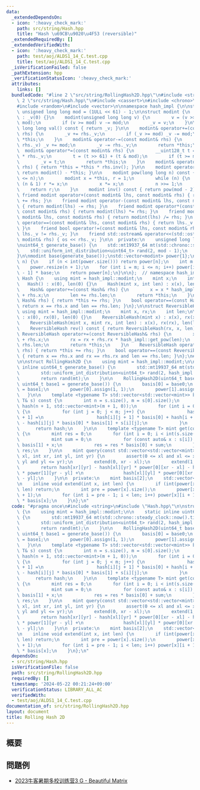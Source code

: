```yaml
---
data:
  _extendedDependsOn:
  - icon: ':heavy_check_mark:'
    path: src/string/Hash.hpp
    title: "Hash \u69CB\u9020\u4F53 (reversible)"
  _extendedRequiredBy: []
  _extendedVerifiedWith:
  - icon: ':heavy_check_mark:'
    path: test/aoj/ALDS1_14_C.test.cpp
    title: test/aoj/ALDS1_14_C.test.cpp
  _isVerificationFailed: false
  _pathExtension: hpp
  _verificationStatusIcon: ':heavy_check_mark:'
  attributes:
    links: []
  bundledCode: "#line 2 \"src/string/RollingHash2D.hpp\"\n#include <string>\n#line\
    \ 2 \"src/string/Hash.hpp\"\n#include <cassert>\n#include <chrono>\n#include <iostream>\n\
    #include <random>\n#include <vector>\n\nnamespace hash_impl {\n\nstatic constexpr\
    \ unsigned long long mod = (1ULL << 61) - 1;\n\nstruct modint {\n    modint()\
    \ : _v(0) {}\n    modint(unsigned long long v) {\n        v = (v >> 61) + (v &\
    \ mod);\n        if (v >= mod) v -= mod;\n        _v = v;\n    }\n\n    unsigned\
    \ long long val() const { return _v; }\n\n    modint& operator+=(const modint&\
    \ rhs) {\n        _v += rhs._v;\n        if (_v >= mod) _v -= mod;\n        return\
    \ *this;\n    }\n    modint& operator-=(const modint& rhs) {\n        if (_v <\
    \ rhs._v) _v += mod;\n        _v -= rhs._v;\n        return *this;\n    }\n  \
    \  modint& operator*=(const modint& rhs) {\n        __uint128_t t = __uint128_t(_v)\
    \ * rhs._v;\n        t = (t >> 61) + (t & mod);\n        if (t >= mod) t -= mod;\n\
    \        _v = t;\n        return *this;\n    }\n    modint& operator/=(const modint&\
    \ rhs) { return *this = *this * rhs.inv(); }\n\n    modint operator-() const {\
    \ return modint() - *this; }\n\n    modint pow(long long n) const {\n        assert(0\
    \ <= n);\n        modint x = *this, r = 1;\n        while (n) {\n            if\
    \ (n & 1) r *= x;\n            x *= x;\n            n >>= 1;\n        }\n    \
    \    return r;\n    }\n    modint inv() const { return pow(mod - 2); }\n\n   \
    \ friend modint operator+(const modint& lhs, const modint& rhs) { return modint(lhs)\
    \ += rhs; }\n    friend modint operator-(const modint& lhs, const modint& rhs)\
    \ { return modint(lhs) -= rhs; }\n    friend modint operator*(const modint& lhs,\
    \ const modint& rhs) { return modint(lhs) *= rhs; }\n    friend modint operator/(const\
    \ modint& lhs, const modint& rhs) { return modint(lhs) /= rhs; }\n    friend bool\
    \ operator==(const modint& lhs, const modint& rhs) { return lhs._v == rhs._v;\
    \ }\n    friend bool operator!=(const modint& lhs, const modint& rhs) { return\
    \ lhs._v != rhs._v; }\n    friend std::ostream& operator<<(std::ostream& os, const\
    \ modint& rhs) { os << rhs._v; }\n\n  private:\n    unsigned long long _v;\n};\n\
    \nuint64_t generate_base() {\n    std::mt19937_64 mt(std::chrono::steady_clock::now().time_since_epoch().count());\n\
    \    std::uniform_int_distribution<uint64_t> rand(2, mod - 1);\n    return rand(mt);\n\
    }\n\nmodint base(generate_base());\nstd::vector<modint> power{1};\n\nmodint get_pow(int\
    \ n) {\n    if (n < int(power.size())) return power[n];\n    int m = power.size();\n\
    \    power.resize(n + 1);\n    for (int i = m; i <= n; i++) power[i] = power[i\
    \ - 1] * base;\n    return power[n];\n}\n\n};  // namespace hash_impl\n\nstruct\
    \ Hash {\n    using mint = hash_impl::modint;\n    mint x;\n    int len;\n\n \
    \   Hash() : x(0), len(0) {}\n    Hash(mint x, int len) : x(x), len(len) {}\n\n\
    \    Hash& operator+=(const Hash& rhs) {\n        x = x * hash_impl::get_pow(rhs.len)\
    \ + rhs.x;\n        len += rhs.len;\n        return *this;\n    }\n    Hash operator+(const\
    \ Hash& rhs) { return *this += rhs; }\n    bool operator==(const Hash& rhs) {\
    \ return x == rhs.x and len == rhs.len; }\n};\n\nstruct ReversibleHash {\n   \
    \ using mint = hash_impl::modint;\n    mint x, rx;\n    int len;\n\n    ReversibleHash()\
    \ : x(0), rx(0), len(0) {}\n    ReversibleHash(mint x) : x(x), rx(x), len(1) {}\n\
    \    ReversibleHash(mint x, mint rx, int len) : x(x), rx(rx), len(len) {}\n\n\
    \    ReversibleHash rev() const { return ReversibleHash(rx, x, len); }\n\n   \
    \ ReversibleHash operator+=(const ReversibleHash& rhs) {\n        x = x * hash_impl::get_pow(rhs.len)\
    \ + rhs.x;\n        rx = rx + rhs.rx * hash_impl::get_pow(len);\n        len +=\
    \ rhs.len;\n        return *this;\n    }\n    ReversibleHash operator+(const ReversibleHash&\
    \ rhs) { return *this += rhs; }\n    bool operator==(const ReversibleHash& rhs)\
    \ { return x == rhs.x and rx == rhs.rx and len == rhs.len; }\n};\n#line 4 \"src/string/RollingHash2D.hpp\"\
    \n\nstruct RollingHash2D {\n    using mint = hash_impl::modint;\n\n    static\
    \ inline uint64_t generate_base() {\n        std::mt19937_64 mt(std::chrono::steady_clock::now().time_since_epoch().count());\n\
    \        std::uniform_int_distribution<uint64_t> rand(2, hash_impl::mod - 1);\n\
    \        return rand(mt);\n    }\n\n    RollingHash2D(uint64_t base0 = generate_base(),\
    \ uint64_t base1 = generate_base()) {\n        basis[0] = base0;\n        basis[1]\
    \ = base1;\n        power[0].assign(1, 1);\n        power[1].assign(1, 1);\n \
    \   }\n\n    template <typename T> std::vector<std::vector<mint>> build(const\
    \ T& s) const {\n        int n = s.size(), m = s[0].size();\n        std::vector<std::vector<mint>>\
    \ hash(n + 1, std::vector<mint>(m + 1, 0));\n        for (int i = 0; i < n; i++)\
    \ {\n            for (int j = 0; j < m; j++) {\n                hash[i + 1][j\
    \ + 1] =\n                    hash[i][j + 1] * basis[0] + hash[i + 1][j] * basis[1]\
    \ - hash[i][j] * basis[0] * basis[1] + s[i][j];\n            }\n        }\n  \
    \      return hash;\n    }\n\n    template <typename T> mint get(const T& s) const\
    \ {\n        mint res = 0;\n        for (int i = 0; i < int(s.size()); i++) {\n\
    \            mint sum = 0;\n            for (const auto& x : s[i]) sum = sum *\
    \ basis[1] + x;\n            res = res * basis[0] + sum;\n        }\n        return\
    \ res;\n    }\n\n    mint query(const std::vector<std::vector<mint>>& hash, int\
    \ xl, int xr, int yl, int yr) {\n        assert(0 <= xl and xl <= xr and 0 <=\
    \ yl and yl <= yr);\n        extend(0, xr - xl);\n        extend(1, yr - yl);\n\
    \        return hash[xr][yr] - hash[xl][yr] * power[0][xr - xl] - hash[xr][yl]\
    \ * power[1][yr - yl] +\n               hash[xl][yl] * power[0][xr - xl] * power[1][yr\
    \ - yl];\n    }\n\n  private:\n    mint basis[2];\n    std::vector<mint> power[2];\n\
    \n    inline void extend(int x, int len) {\n        if (int(power[x].size()) >\
    \ len) return;\n        int pre = power[x].size();\n        power[x].resize(len\
    \ + 1);\n        for (int i = pre - 1; i < len; i++) power[x][i + 1] = power[x][i]\
    \ * basis[x];\n    }\n};\n"
  code: "#pragma once\n#include <string>\n#include \"Hash.hpp\"\n\nstruct RollingHash2D\
    \ {\n    using mint = hash_impl::modint;\n\n    static inline uint64_t generate_base()\
    \ {\n        std::mt19937_64 mt(std::chrono::steady_clock::now().time_since_epoch().count());\n\
    \        std::uniform_int_distribution<uint64_t> rand(2, hash_impl::mod - 1);\n\
    \        return rand(mt);\n    }\n\n    RollingHash2D(uint64_t base0 = generate_base(),\
    \ uint64_t base1 = generate_base()) {\n        basis[0] = base0;\n        basis[1]\
    \ = base1;\n        power[0].assign(1, 1);\n        power[1].assign(1, 1);\n \
    \   }\n\n    template <typename T> std::vector<std::vector<mint>> build(const\
    \ T& s) const {\n        int n = s.size(), m = s[0].size();\n        std::vector<std::vector<mint>>\
    \ hash(n + 1, std::vector<mint>(m + 1, 0));\n        for (int i = 0; i < n; i++)\
    \ {\n            for (int j = 0; j < m; j++) {\n                hash[i + 1][j\
    \ + 1] =\n                    hash[i][j + 1] * basis[0] + hash[i + 1][j] * basis[1]\
    \ - hash[i][j] * basis[0] * basis[1] + s[i][j];\n            }\n        }\n  \
    \      return hash;\n    }\n\n    template <typename T> mint get(const T& s) const\
    \ {\n        mint res = 0;\n        for (int i = 0; i < int(s.size()); i++) {\n\
    \            mint sum = 0;\n            for (const auto& x : s[i]) sum = sum *\
    \ basis[1] + x;\n            res = res * basis[0] + sum;\n        }\n        return\
    \ res;\n    }\n\n    mint query(const std::vector<std::vector<mint>>& hash, int\
    \ xl, int xr, int yl, int yr) {\n        assert(0 <= xl and xl <= xr and 0 <=\
    \ yl and yl <= yr);\n        extend(0, xr - xl);\n        extend(1, yr - yl);\n\
    \        return hash[xr][yr] - hash[xl][yr] * power[0][xr - xl] - hash[xr][yl]\
    \ * power[1][yr - yl] +\n               hash[xl][yl] * power[0][xr - xl] * power[1][yr\
    \ - yl];\n    }\n\n  private:\n    mint basis[2];\n    std::vector<mint> power[2];\n\
    \n    inline void extend(int x, int len) {\n        if (int(power[x].size()) >\
    \ len) return;\n        int pre = power[x].size();\n        power[x].resize(len\
    \ + 1);\n        for (int i = pre - 1; i < len; i++) power[x][i + 1] = power[x][i]\
    \ * basis[x];\n    }\n};\n"
  dependsOn:
  - src/string/Hash.hpp
  isVerificationFile: false
  path: src/string/RollingHash2D.hpp
  requiredBy: []
  timestamp: '2024-05-22 00:21:24+09:00'
  verificationStatus: LIBRARY_ALL_AC
  verifiedWith:
  - test/aoj/ALDS1_14_C.test.cpp
documentation_of: src/string/RollingHash2D.hpp
layout: document
title: Rolling Hash 2D
---
```


## 概要


## 問題例
- [2023牛客暑期多校训练营3 G - Beautiful Matrix](https://ac.nowcoder.com/acm/contest/57357/G)